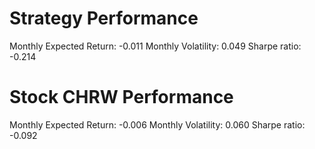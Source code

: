 # Strategy Performance
Monthly Expected Return: -0.011
Monthly Volatility: 0.049
Sharpe ratio: -0.214
# Stock CHRW Performance
Monthly Expected Return: -0.006
Monthly Volatility: 0.060
Sharpe ratio: -0.092
